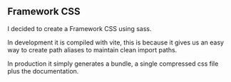 ## Framework CSS
I decided to create a Framework CSS using sass.

In development it is compiled with vite, this is because it gives us an easy way to create path aliases to maintain clean import paths.

In production it simply generates a bundle, a single compressed css file plus the documentation.
